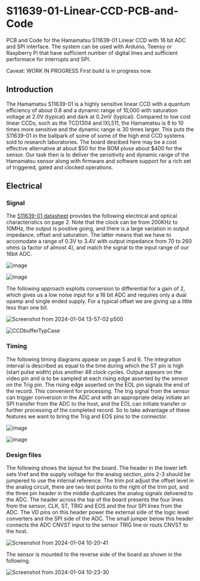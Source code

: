 # S11639-01-Linear-CCD-PCB-and-Code
PCB and Code for the Hamamatsu S11639-01 Linear CCD with 16 bit ADC and SPI interface.  The system can be used with Arduino, Teensy or Raspberry Pi that have sufficient number of digital lines and sufficient performace for interrupts and SPI.

Caveat: WORK IN PROGRESS  First build is in progress now.

## Introduction
The Hamamatsu S11639-01 is a highly sensitive linear CCD with a quantum efficiency of about 0.8 and a dynamic range of 10,000 with saturation voltage at 2.0V (typical) and dark at 0.2mV (typical).  Compared to low cost linear CCDs, such as the TCD1304 and IXL511, the Hamamatsu is 8 to 10 times more sensitive and the dynamic range is 30 times larger.  This puts the S11639-01 in the ballpark of some of some of the high end CCD systems sold to research laboratories.  The board desribed here may be a cost effective alternative at about $50 for the BOM pluse about $400 for the sensor.  Our task then is to deliver the sensitivity and dynamic range of the Hamamatsu sensor along with firmware and software support for a rich set of triggered, gated and clocked operations.

## Electrical
### Signal
The [S11639-01 datasheet](https://www.hamamatsu.com/content/dam/hamamatsu-photonics/sites/documents/99_SALES_LIBRARY/ssd/s11639-01_kmpd1163e.pdf) provides the following electrical and optical characteristics on page 2.  Note that the clock can be from 200KHz to 10MHz, the output is positive going, and there is a large variation in output impedance, offset and saturation.   The latter means that we have to accomodate a range of 0.3V to 3.4V with output impedance from 70 to 260 ohms (a factor of almost 4), and match the signal to the input range of our 16bit ADC.

![image](https://github.com/drmcnelson/S11639-01-Linear-CCD-PCB-and-Code/assets/38619857/998c54a0-a48c-4cc0-90cc-10f83ad4ebfb)

![image](https://github.com/drmcnelson/S11639-01-Linear-CCD-PCB-and-Code/assets/38619857/2956b1a0-4789-4691-9a65-d3e1a5f0222f)

The following approach exploits conversion to differential for a gain of 2, which gives us a low noise input for a 16 bit ADC and requires only a dual opamp and single ended supply.  For a typical offset we are giving up a little less than one bit.

![Screenshot from 2024-01-04 13-57-02 p500](https://github.com/drmcnelson/S11639-01-Linear-CCD-PCB-and-Code/assets/38619857/e99c93ef-fd4c-4e27-9c6f-1f5811697b57)

![CCDbufferTypCase](https://github.com/drmcnelson/S11639-01-Linear-CCD-PCB-and-Code/assets/38619857/d2938130-6e73-46d5-802d-ec7fc1c31b6b)

### Timing
The following timing diagrams appear on page 5 and 6. The integration interval is described as equal to the time during which the ST pin is high (start pulse width) plus another 48 clock cycles.  Output appears on the video pin and is to be sampled at each rising edge asserted by the sensor on the Trig pin.  The rising edge asserted on the EOL pin signals the end of the record.  This convenient for processing. The trig signal from the sensor can trigger conversion in the ADC and with an appropriate delay initiate an SPI transfer from the ADC to the host, and the EOL can initiate transfer or further processing of the completed record.  So to take advantage of these features we want to bring the Trig and EOS pins to the connector.

![image](https://github.com/drmcnelson/S11639-01-Linear-CCD-PCB-and-Code/assets/38619857/309ec305-8dee-475f-9f3f-8bd6a03be575)

![image](https://github.com/drmcnelson/S11639-01-Linear-CCD-PCB-and-Code/assets/38619857/2908a0fc-5c88-4da0-84a4-8e4f050bc7ad)

### Design files
The following shows the layout for the board.   The header in the lower left sets Vref and the supply voltage for the analog section, pins 2-3 should be jumpered to use the internal reference.  The trim pot adjust the offset level in the analog circuit, there are two test points to the right of the trim pot, and the three pin header in the middle duplicates the analog signals delivered to the ADC. The header across the top of the board presents the four lines from the sensor, CLK, ST, TRIG and EOS and the four SPI lines from the ADC. The VD pins on this header power the external side of the logic level converters and the SPI side of the ADC.   The small jumper below this header connects the ADC CNVST input to the sensor TRIG line or routs CNVST to the host. 

![Screenshot from 2024-01-04 10-20-41](https://github.com/drmcnelson/S11639-01-Linear-CCD-PCB-and-Code/assets/38619857/28649053-fdd7-4f8d-8f97-63fbb6c821ae)

The sensor is mounted to the reverse side of the board as shown in the following.

![Screenshot from 2024-01-04 10-23-30](https://github.com/drmcnelson/S11639-01-Linear-CCD-PCB-and-Code/assets/38619857/04e5b704-4752-414b-a01d-ac059fea0315)





